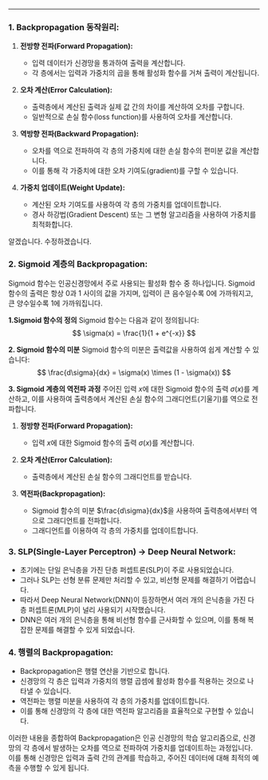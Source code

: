 
---
### 1. Backpropagation 동작원리:
1. **전방향 전파(Forward Propagation):**
   - 입력 데이터가 신경망을 통과하여 출력을 계산합니다.
   - 각 층에서는 입력과 가중치의 곱을 통해 활성화 함수를 거쳐 출력이 계산됩니다.

2. **오차 계산(Error Calculation):**
   - 출력층에서 계산된 출력과 실제 값 간의 차이를 계산하여 오차를 구합니다.
   - 일반적으로 손실 함수(loss function)를 사용하여 오차를 계산합니다.

3. **역방향 전파(Backward Propagation):**
   - 오차를 역으로 전파하여 각 층의 가중치에 대한 손실 함수의 편미분 값을 계산합니다.
   - 이를 통해 각 가중치에 대한 오차 기여도(gradient)를 구할 수 있습니다.

4. **가중치 업데이트(Weight Update):**
   - 계산된 오차 기여도를 사용하여 각 층의 가중치를 업데이트합니다.
   - 경사 하강법(Gradient Descent) 또는 그 변형 알고리즘을 사용하여 가중치를 최적화합니다.

알겠습니다. 수정하겠습니다.

### 2. Sigmoid 계층의 Backpropagation:
Sigmoid 함수는 인공신경망에서 주로 사용되는 활성화 함수 중 하나입니다. Sigmoid 함수의 출력은 항상 0과 1 사이의 값을 가지며, 입력이 큰 음수일수록 0에 가까워지고, 큰 양수일수록 1에 가까워집니다.

**1.Sigmoid 함수의 정의**
Sigmoid 함수는 다음과 같이 정의됩니다:
$$ \sigma(x) = \frac{1}{1 + e^{-x}} $$

**2. Sigmoid 함수의 미분**
Sigmoid 함수의 미분은 출력값을 사용하여 쉽게 계산할 수 있습니다:
$$ \frac{d\sigma}{dx} = \sigma(x) \times (1 - \sigma(x)) $$

**3. Sigmoid 계층의 역전파 과정**
주어진 입력 $x$에 대한 Sigmoid 함수의 출력 $\sigma(x)$를 계산하고, 이를 사용하여 출력층에서 계산된 손실 함수의 그래디언트(기울기)를 역으로 전파합니다.

1. **정방향 전파(Forward Propagation):**
   - 입력 $x$에 대한 Sigmoid 함수의 출력 $\sigma(x)$를 계산합니다.

2. **오차 계산(Error Calculation):**
   - 출력층에서 계산된 손실 함수의 그래디언트를 받습니다.

3. **역전파(Backpropagation):**
   - Sigmoid 함수의 미분 $\frac{d\sigma}{dx}$을 사용하여 출력층에서부터 역으로 그래디언트를 전파합니다.
   - 그래디언트를 이용하여 각 층의 가중치를 업데이트합니다.
### 3. SLP(Single-Layer Perceptron) -> Deep Neural Network:
- 초기에는 단일 은닉층을 가진 단층 퍼셉트론(SLP)이 주로 사용되었습니다.
- 그러나 SLP는 선형 분류 문제만 처리할 수 있고, 비선형 문제를 해결하기 어렵습니다.
- 따라서 Deep Neural Network(DNN)이 등장하면서 여러 개의 은닉층을 가진 다층 퍼셉트론(MLP)이 널리 사용되기 시작했습니다.
- DNN은 여러 개의 은닉층을 통해 비선형 함수를 근사화할 수 있으며, 이를 통해 복잡한 문제를 해결할 수 있게 되었습니다.

### 4. 행렬의 Backpropagation:
- Backpropagation은 행렬 연산을 기반으로 합니다.
- 신경망의 각 층은 입력과 가중치의 행렬 곱셈에 활성화 함수를 적용하는 것으로 나타낼 수 있습니다.
- 역전파는 행렬 미분을 사용하여 각 층의 가중치를 업데이트합니다.
- 이를 통해 신경망의 각 층에 대한 역전파 알고리즘을 효율적으로 구현할 수 있습니다.

이러한 내용을 종합하여 Backpropagation은 인공 신경망의 학습 알고리즘으로, 신경망의 각 층에서 발생하는 오차를 역으로 전파하여 가중치를 업데이트하는 과정입니다. 이를 통해 신경망은 입력과 출력 간의 관계를 학습하고, 주어진 데이터에 대해 최적의 예측을 수행할 수 있게 됩니다.